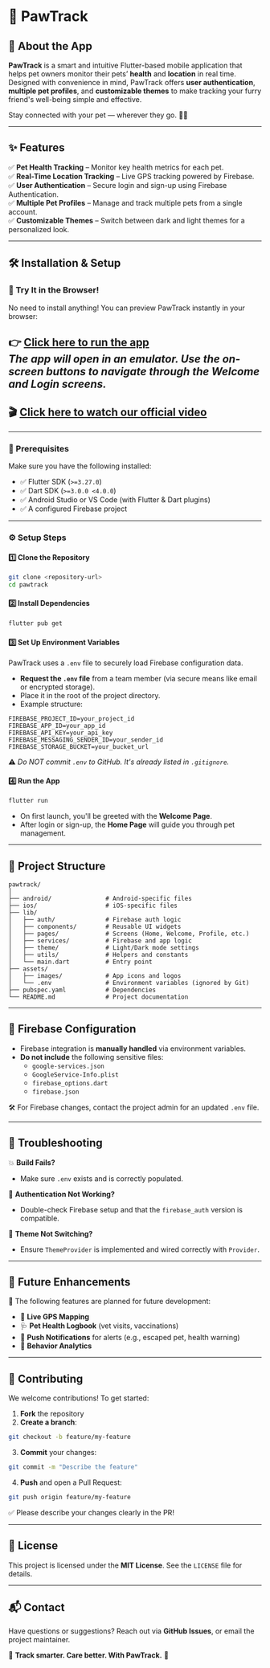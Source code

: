 
# 🐾 PawTrack

## 📌 About the App
**PawTrack** is a smart and intuitive Flutter-based mobile application that helps pet owners monitor their pets’ **health** and **location** in real time. Designed with convenience in mind, PawTrack offers **user authentication**, **multiple pet profiles**, and **customizable themes** to make tracking your furry friend's well-being simple and effective.

Stay connected with your pet — wherever they go. 🐶🐱

---

## ✨ Features

✅ **Pet Health Tracking** – Monitor key health metrics for each pet.  
✅ **Real-Time Location Tracking** – Live GPS tracking powered by Firebase.  
✅ **User Authentication** – Secure login and sign-up using Firebase Authentication.  
✅ **Multiple Pet Profiles** – Manage and track multiple pets from a single account.  
✅ **Customizable Themes** – Switch between dark and light themes for a personalized look.  

---

## 🛠 Installation & Setup

### 🚀 Try It in the Browser!
No need to install anything! You can preview PawTrack instantly in your browser:

👉 **[Click here to run the app](https://appetize.io/app/android/com.example.PawTrack.pawtrack?device=pixel7&osVersion=13.0&toolbar=true)**   
*The app will open in an emulator. Use the on-screen buttons to navigate through the Welcome and Login screens.*
---

## 🎬 **[Click here to watch our official video](https://youtu.be/sShe-rrTRvE?si=3ha1o87FQK80g3EU)**

---

### 🔧 Prerequisites
Make sure you have the following installed:

- ✅ Flutter SDK (`>=3.27.0`)
- ✅ Dart SDK (`>=3.0.0 <4.0.0`)
- ✅ Android Studio or VS Code (with Flutter & Dart plugins)
- ✅ A configured Firebase project

---

### ⚙️ Setup Steps

#### 1️⃣ Clone the Repository
```bash
git clone <repository-url>
cd pawtrack
```

#### 2️⃣ Install Dependencies
```bash
flutter pub get
```

#### 3️⃣ Set Up Environment Variables

PawTrack uses a `.env` file to securely load Firebase configuration data.

- **Request the `.env` file** from a team member (via secure means like email or encrypted storage).
- Place it in the root of the project directory.
- Example structure:

```
FIREBASE_PROJECT_ID=your_project_id
FIREBASE_APP_ID=your_app_id
FIREBASE_API_KEY=your_api_key
FIREBASE_MESSAGING_SENDER_ID=your_sender_id
FIREBASE_STORAGE_BUCKET=your_bucket_url
```

⚠️ *Do NOT commit `.env` to GitHub. It's already listed in `.gitignore`.*

#### 4️⃣ Run the App
```bash
flutter run
```

- On first launch, you'll be greeted with the **Welcome Page**.
- After login or sign-up, the **Home Page** will guide you through pet management.

---

## 📁 Project Structure

```
pawtrack/
│
├── android/               # Android-specific files
├── ios/                   # iOS-specific files
├── lib/                   
│   ├── auth/              # Firebase auth logic
│   ├── components/        # Reusable UI widgets
│   ├── pages/             # Screens (Home, Welcome, Profile, etc.)
│   ├── services/          # Firebase and app logic
│   ├── theme/             # Light/Dark mode settings
│   ├── utils/             # Helpers and constants
│   └── main.dart          # Entry point
├── assets/                
│   ├── images/            # App icons and logos
│   └── .env               # Environment variables (ignored by Git)
├── pubspec.yaml           # Dependencies
└── README.md              # Project documentation
```

---

## 🔐 Firebase Configuration

- Firebase integration is **manually handled** via environment variables.
- **Do not include** the following sensitive files:
  - `google-services.json`
  - `GoogleService-Info.plist`
  - `firebase_options.dart`
  - `firebase.json`

🛠 For Firebase changes, contact the project admin for an updated `.env` file.

---

## 🧪 Troubleshooting

💥 **Build Fails?**  
- Make sure `.env` exists and is correctly populated.

🔐 **Authentication Not Working?**  
- Double-check Firebase setup and that the `firebase_auth` version is compatible.

🎨 **Theme Not Switching?**  
- Ensure `ThemeProvider` is implemented and wired correctly with `Provider`.

---

## 🌱 Future Enhancements

🚧 The following features are planned for future development:

- 📍 **Live GPS Mapping**
- 🩺 **Pet Health Logbook** (vet visits, vaccinations)
- 🔔 **Push Notifications** for alerts (e.g., escaped pet, health warning)
- 🧠 **Behavior Analytics**

---

## 🤝 Contributing

We welcome contributions! To get started:

1. **Fork** the repository  
2. **Create a branch**:
```bash
git checkout -b feature/my-feature
```
3. **Commit** your changes:
```bash
git commit -m "Describe the feature"
```
4. **Push** and open a Pull Request:
```bash
git push origin feature/my-feature
```

✅ Please describe your changes clearly in the PR!

---

## 📝 License
This project is licensed under the **MIT License**. See the `LICENSE` file for details.

---

## 📬 Contact
Have questions or suggestions? Reach out via **GitHub Issues**, or email the project maintainer.

🚀 **Track smarter. Care better. With PawTrack.** 🐾
